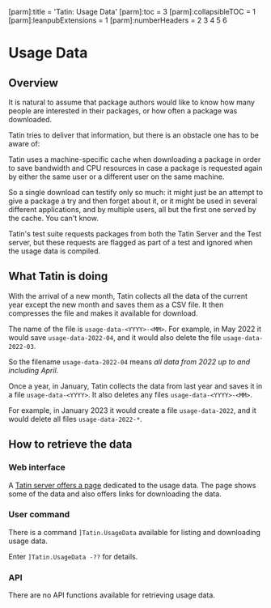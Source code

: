 [parm]:title             = 'Tatin: Usage Data'
[parm]:toc               = 3
[parm]:collapsibleTOC    = 1
[parm]:leanpubExtensions = 1
[parm]:numberHeaders     = 2 3 4 5 6




# Usage Data

## Overview

It is natural to assume that package authors would like to know how many people are interested in their packages, or how often a package was downloaded. 


Tatin tries to deliver that information, but there is an obstacle one has to be aware of:

Tatin uses a machine-specific cache when downloading a package in order to save bandwidth and CPU resources in case a package is requested again by either the same user or a different user on the same machine.

So a single download can testify only so much: it might just be an attempt to give a package a try and then forget about it, or it might be used in several different applications, and by multiple users, all but the first one served by the cache. You can't know.

Tatin's test suite requests packages from both the Tatin Server and the Test server, but these requests are flagged as part of a test and ignored when the usage data is compiled.


## What Tatin is doing

With the arrival of a new month, Tatin collects all the data of the current year except the new month and saves them as a CSV file. It then compresses the file and makes it available for download.

The name of the file is `usage-data-<YYYY>-<MM>`. For example, in May 2022 it would save `usage-data-2022-04`, and it would also delete the file `usage-data-2022-03`.

So the filename `usage-data-2022-04` means _all data from 2022 up to and including April_.

Once a year, in January, Tatin collects the data from last year and saves it in a file `usage-data-<YYYY>`. It also deletes any files `usage-data-<YYYY>-<MM>`.

For example, in January 2023 it would create a file `usage-data-2022`, and it would delete all files `usage-data-2022-*`.


## How to retrieve the data


### Web interface 

A [Tatin server offers a page](https://tatin.dev/v1/usage-data "Link to the principal Tatin server`s Usage Data page") dedicated to the usage data. The page shows some of the data and also offers links for downloading the data.

### User command 

There is a command `]Tatin.UsageData` available for listing and downloading usage data.

Enter `]Tatin.UsageData -??` for details.

### API

There are no API functions available for retrieving usage data.



